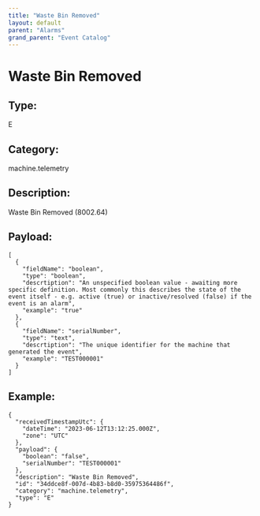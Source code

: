 ```yaml
---
title: "Waste Bin Removed"
layout: default
parent: "Alarms"
grand_parent: "Event Catalog"
---
```


# Waste Bin Removed

## Type:

E

## Category:

machine.telemetry

## Description: 

Waste Bin Removed (8002.64)

## Payload:

```
[
  {
    "fieldName": "boolean",
    "type": "boolean",
    "descrtiption": "An unspecified boolean value - awaiting more specific definition. Most commonly this describes the state of the event itself - e.g. active (true) or inactive/resolved (false) if the event is an alarm",
    "example": "true"
  },
  {
    "fieldName": "serialNumber",
    "type": "text",
    "descrtiption": "The unique identifier for the machine that generated the event",
    "example": "TEST000001"
  }
]
```

## Example:

```
{
  "receivedTimestampUtc": {
    "dateTime": "2023-06-12T13:12:25.000Z",
    "zone": "UTC"
  },
  "payload": {
    "boolean": "false",
    "serialNumber": "TEST000001"
  },
  "description": "Waste Bin Removed",
  "id": "34ddce8f-007d-4b83-b8d0-35975364486f",
  "category": "machine.telemetry",
  "type": "E"
}
```
